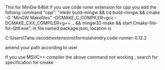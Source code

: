 This for MinGw 64bit
if you use code runer extension for cpp you add the folloing command 
"cpp": "mkdir build-mingw && cd build-mingw && cmake -G \"MinGW Makefiles\" -DCMAKE_C_COMPILER=gcc -DCMAKE_CXX_COMPILER=g++ .. && mingw32-make && start Cmake-file-for-Qt6.exe",
in fila named package.json, location is 

C:\Users\Taha\.vscode\extensions\formulahendry.code-runner-0.12.2

amend your path according to user



If you use MSVC++ compiler the above command not working , search for specification for cmake
